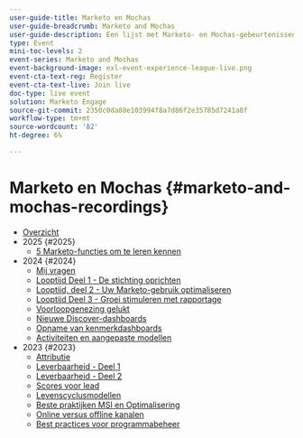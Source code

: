 ```yaml
---
user-guide-title: Marketo en Mochas
user-guide-breadcrumb: Marketo and Mochas
user-guide-description: Een lijst met Marketo- en Mochas-gebeurtenissen
type: Event
mini-toc-levels: 2
event-series: Marketo and Mochas
event-background-image: exl-event-experience-league-live.png
event-cta-text-reg: Register
event-cta-text-live: Join live
doc-type: live event
solution: Marketo Engage
source-git-commit: 2350c0da88e103994f8a7d86f2e35785d7241a8f
workflow-type: tm+mt
source-wordcount: '82'
ht-degree: 6%

---
```



# Marketo en Mochas {#marketo-and-mochas-recordings}

+ [Overzicht](overview.md)
+ 2025 {#2025}
   + [5 Marketo-functies om te leren kennen](2025/5-features-to-know.md)
+ 2024 {#2024}
   + [Mij vragen](2024/ask-me-anything.md)
   + [Looptijd Deel 1 - De stichting oprichten](2024/maturity-part1-foundation.md)
   + [Looptijd, deel 2 - Uw Marketo-gebruik optimaliseren](2024/optimize-marketo-usage.md)
   + [Looptijd Deel 3 - Groei stimuleren met rapportage](2024/drive-growth-with-reporting.md)
   + [Voorloopgenezing gelukt](2024/lead-nurture-success.md)
   + [Nieuwe Discover-dashboards](2024/new-discover-dashboard.md)
   + [Opname van kenmerkdashboards](2024/attribution-dashboard-recording.md)
   + [Activiteiten en aangepaste modellen](2024/marketo-measure-and-mochas-activities-and-custom-models.md)
+ 2023 {#2023}
   + [Attributie](2023/attribution.md)
   + [Leverbaarheid - Deel 1](2023/deliverability-part-one.md)
   + [Leverbaarheid - Deel 2](2023/deliverability-part-two.md)
   + [Scores voor lead](2023/lead-scoring.md)
   + [Levenscyclusmodellen](2023/lifecycle-modeling.md)
   + [Beste praktijken MSI en Optimalisering](2023/msi-best-practices.md)
   + [Online versus offline kanalen](2023/online-offline.md)
   + [Best practices voor programmabeheer](2023/program-management.md)
